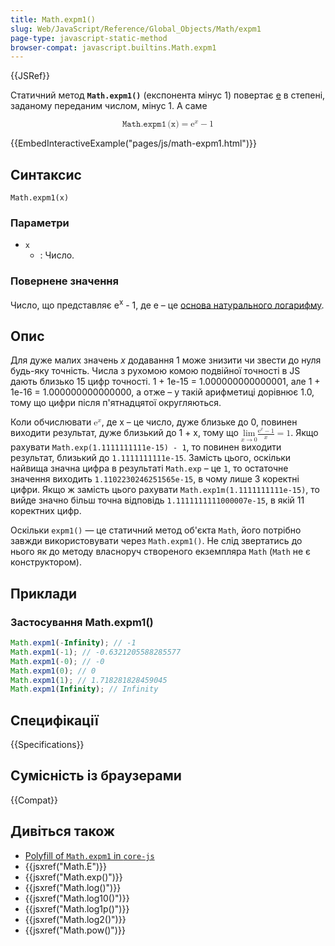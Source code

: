 ```yaml
---
title: Math.expm1()
slug: Web/JavaScript/Reference/Global_Objects/Math/expm1
page-type: javascript-static-method
browser-compat: javascript.builtins.Math.expm1
---
```


{{JSRef}}

Статичний метод **`Math.expm1()`** (експонента мінус 1) повертає [e](/uk/docs/Web/JavaScript/Reference/Global_Objects/Math/E) в степені, заданому переданим числом, мінус 1. А саме

<math display="block"><semantics><mrow><mrow><mo lspace="0em" rspace="0.16666666666666666em">𝙼𝚊𝚝𝚑.𝚎𝚡𝚙𝚖𝟷</mo><mo stretchy="false">(</mo><mi>𝚡</mi><mo stretchy="false">)</mo></mrow><mo>=</mo><msup><mi mathvariant="normal">e</mi><mi>x</mi></msup><mo>−</mo><mn>1</mn></mrow><annotation encoding="TeX">\mathtt{\operatorname{Math.expm1}(x)} = \mathrm{e}^x - 1</annotation></semantics></math>

{{EmbedInteractiveExample("pages/js/math-expm1.html")}}

## Синтаксис

```js-nolint
Math.expm1(x)
```

### Параметри

- `x`
  - : Число.

### Повернене значення

Число, що представляє e<sup>x</sup> - 1, де e – це [основа натурального логарифму](/uk/docs/Web/JavaScript/Reference/Global_Objects/Math/E).

## Опис

Для дуже малих значень _x_ додавання 1 може знизити чи звести до нуля будь-яку точність. Числа з рухомою комою подвійної точності в JS дають близько 15 цифр точності. 1 + 1e-15 \= 1.000000000000001, але 1 + 1e-16 = 1.000000000000000, а отже – у такій арифметиці дорівнює 1.0, тому що цифри після п'ятнадцятої округляються.

Коли обчислювати <math display="inline"><semantics><msup><mi mathvariant="normal">e</mi><mi>x</mi></msup><annotation encoding="TeX">\mathrm{e}^x</annotation></semantics></math>, де x – це число, дуже близьке до 0, повинен виходити результат, дуже близький до 1 + x, тому що <math display="inline"><semantics><mrow><munder><mo lspace="0em" rspace="0em">lim</mo><mrow><mi>x</mi><mo stretchy="false">→</mo><mn>0</mn></mrow></munder><mfrac><mrow><msup><mi mathvariant="normal">e</mi><mi>x</mi></msup><mo>−</mo><mn>1</mn></mrow><mi>x</mi></mfrac><mo>=</mo><mn>1</mn></mrow><annotation encoding="TeX">\lim\_{x \to 0} \frac{\mathrm{e}^x - 1}{x} = 1</annotation></semantics></math>. Якщо рахувати `Math.exp(1.1111111111e-15) - 1`, то повинен виходити результат, близький до `1.1111111111e-15`. Замість цього, оскільки найвища значна цифра в результаті `Math.exp` – це `1`, то остаточне значення виходить `1.1102230246251565e-15`, в чому лише 3 коректні цифри. Якщо ж замість цього рахувати `Math.exp1m(1.1111111111e-15)`, то вийде значно більш точна відповідь `1.1111111111000007e-15`, в якій 11 коректних цифр.

Оскільки `expm1()` — це статичний метод об'єкта `Math`, його потрібно завжди використовувати через `Math.expm1()`. Не слід звертатись до нього як до методу власноруч створеного екземпляра `Math` (`Math` не є конструктором).

## Приклади

### Застосування Math.expm1()

```js
Math.expm1(-Infinity); // -1
Math.expm1(-1); // -0.6321205588285577
Math.expm1(-0); // -0
Math.expm1(0); // 0
Math.expm1(1); // 1.718281828459045
Math.expm1(Infinity); // Infinity
```

## Специфікації

{{Specifications}}

## Сумісність із браузерами

{{Compat}}

## Дивіться також

- [Polyfill of `Math.expm1` in `core-js`](https://github.com/zloirock/core-js#ecmascript-math)
- {{jsxref("Math.E")}}
- {{jsxref("Math.exp()")}}
- {{jsxref("Math.log()")}}
- {{jsxref("Math.log10()")}}
- {{jsxref("Math.log1p()")}}
- {{jsxref("Math.log2()")}}
- {{jsxref("Math.pow()")}}
